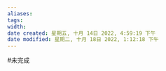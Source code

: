 ```yaml
---
aliases: 
tags: 
width:
date created: 星期五, 十月 14日 2022, 4:59:19 下午
date modified: 星期二, 十月 18日 2022, 1:12:18 下午
---
```

#未完成 